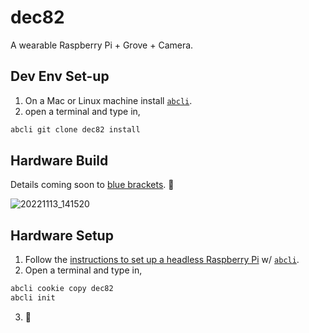 # dec82

A wearable Raspberry Pi + Grove + Camera.

## Dev Env Set-up

1. On a Mac or Linux machine install [`abcli`](https://github.com/kamangir/awesome-bash-cli).
2. open a terminal and type in,
```bash
abcli git clone dec82 install
```

## Hardware Build

Details coming soon to [blue brackets](https://github.com/kamangir/blue-bracket). 🚧 

![20221113_141520](https://user-images.githubusercontent.com/1007567/201549578-87e6f84c-6c79-4a4b-8fd1-343c3ed77519.jpg)

## Hardware Setup

1. Follow the [instructions to set up a headless Raspberry Pi](https://github.com/kamangir/awesome-bash-cli/wiki/Raspberry-Pi) w/ [`abcli`](https://github.com/kamangir/awesome-bash-cli).
2. Open a terminal and type in,
```bash
abcli cookie copy dec82
abcli init
```
3. 🚧